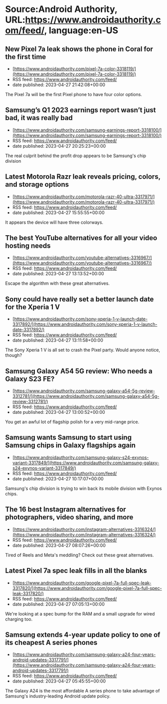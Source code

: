 # Source:Android Authority, URL:https://www.androidauthority.com/feed/, language:en-US

## New Pixel 7a leak shows the phone in Coral for the first time
 - [https://www.androidauthority.com/pixel-7a-color-3318119/](https://www.androidauthority.com/pixel-7a-color-3318119/)
 - RSS feed: https://www.androidauthority.com/feed/
 - date published: 2023-04-27 21:42:08+00:00

The Pixel 7a will be the first Pixel phone to have four color options.

## Samsung’s Q1 2023 earnings report wasn’t just bad, it was really bad
 - [https://www.androidauthority.com/samsung-earnings-report-3318100/](https://www.androidauthority.com/samsung-earnings-report-3318100/)
 - RSS feed: https://www.androidauthority.com/feed/
 - date published: 2023-04-27 20:25:23+00:00

The real culprit behind the profit drop appears to be Samsung's chip division

## Latest Motorola Razr leak reveals pricing, colors, and storage options
 - [https://www.androidauthority.com/motorola-razr-40-ultra-3317971/](https://www.androidauthority.com/motorola-razr-40-ultra-3317971/)
 - RSS feed: https://www.androidauthority.com/feed/
 - date published: 2023-04-27 15:55:55+00:00

It appears the device will have three colorways.

## The best YouTube alternatives for all your video hosting needs
 - [https://www.androidauthority.com/youtube-alternatives-3316967/](https://www.androidauthority.com/youtube-alternatives-3316967/)
 - RSS feed: https://www.androidauthority.com/feed/
 - date published: 2023-04-27 13:13:52+00:00

Escape the algorithm with these great alternatives.

## Sony could have really set a better launch date for the Xperia 1 V
 - [https://www.androidauthority.com/sony-xperia-1-v-launch-date-3317892/](https://www.androidauthority.com/sony-xperia-1-v-launch-date-3317892/)
 - RSS feed: https://www.androidauthority.com/feed/
 - date published: 2023-04-27 13:11:58+00:00

The Sony Xperia 1 V is all set to crash the Pixel party. Would anyone notice, though?

## Samsung Galaxy A54 5G review: Who needs a Galaxy S23 FE?
 - [https://www.androidauthority.com/samsung-galaxy-a54-5g-review-3312781/](https://www.androidauthority.com/samsung-galaxy-a54-5g-review-3312781/)
 - RSS feed: https://www.androidauthority.com/feed/
 - date published: 2023-04-27 13:00:52+00:00

You get an awful lot of flagship polish for a very mid-range price.

## Samsung wants Samsung to start using Samsung chips in Galaxy flagships again
 - [https://www.androidauthority.com/samsung-galaxy-s24-exynos-variant-3317849/](https://www.androidauthority.com/samsung-galaxy-s24-exynos-variant-3317849/)
 - RSS feed: https://www.androidauthority.com/feed/
 - date published: 2023-04-27 10:17:07+00:00

Samsung's chip division is trying to win back its mobile division with Exynos chips.

## The 16 best Instagram alternatives for photographers, video sharing, and more
 - [https://www.androidauthority.com/instagram-alternatives-3316324/](https://www.androidauthority.com/instagram-alternatives-3316324/)
 - RSS feed: https://www.androidauthority.com/feed/
 - date published: 2023-04-27 08:07:26+00:00

Tired of Reels and Meta's meddling? Check out these great alternatives.

## Latest Pixel 7a spec leak fills in all the blanks
 - [https://www.androidauthority.com/google-pixel-7a-full-spec-leak-3317820/](https://www.androidauthority.com/google-pixel-7a-full-spec-leak-3317820/)
 - RSS feed: https://www.androidauthority.com/feed/
 - date published: 2023-04-27 07:05:13+00:00

We're looking at a spec bump for the RAM and a small upgrade for wired charging too.

## Samsung extends 4-year update policy to one of its cheapest A series phones
 - [https://www.androidauthority.com/samsung-galaxy-a24-four-years-android-updates-3317791/](https://www.androidauthority.com/samsung-galaxy-a24-four-years-android-updates-3317791/)
 - RSS feed: https://www.androidauthority.com/feed/
 - date published: 2023-04-27 05:45:55+00:00

The Galaxy A24 is the most affordable A series phone to take advantage of Samsung's industry-leading Android update policy.

